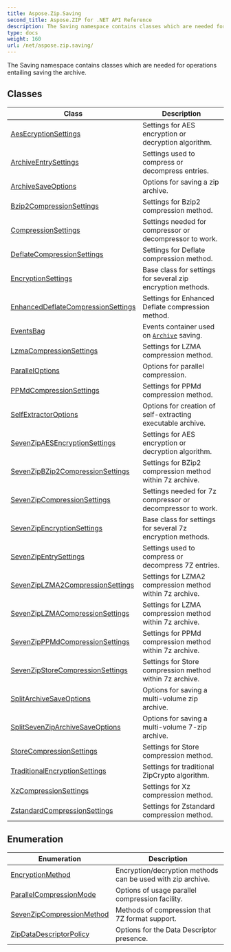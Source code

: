 ```yaml
---
title: Aspose.Zip.Saving
second_title: Aspose.ZIP for .NET API Reference
description: The Saving namespace contains classes which are needed for operations entailing saving the archive
type: docs
weight: 160
url: /net/aspose.zip.saving/
---
```

The Saving namespace contains classes which are needed for operations entailing saving the archive.

## Classes

| Class | Description |
| --- | --- |
| [AesEcryptionSettings](./aesecryptionsettings/) | Settings for AES encryption or decryption algorithm. |
| [ArchiveEntrySettings](./archiveentrysettings/) | Settings used to compress or decompress entries. |
| [ArchiveSaveOptions](./archivesaveoptions/) | Options for saving a zip archive. |
| [Bzip2CompressionSettings](./bzip2compressionsettings/) | Settings for Bzip2 compression method. |
| [CompressionSettings](./compressionsettings/) | Settings needed for compressor or decompressor to work. |
| [DeflateCompressionSettings](./deflatecompressionsettings/) | Settings for Deflate compression method. |
| [EncryptionSettings](./encryptionsettings/) | Base class for settings for several zip encryption methods. |
| [EnhancedDeflateCompressionSettings](./enhanceddeflatecompressionsettings/) | Settings for Enhanced Deflate compression method. |
| [EventsBag](./eventsbag/) | Events container used on [`Archive`](../aspose.zip/archive/) saving. |
| [LzmaCompressionSettings](./lzmacompressionsettings/) | Settings for LZMA compression method. |
| [ParallelOptions](./paralleloptions/) | Options for parallel compression. |
| [PPMdCompressionSettings](./ppmdcompressionsettings/) | Settings for PPMd compression method. |
| [SelfExtractorOptions](./selfextractoroptions/) | Options for creation of self-extracting executable archive. |
| [SevenZipAESEncryptionSettings](./sevenzipaesencryptionsettings/) | Settings for AES encryption or decryption algorithm. |
| [SevenZipBZip2CompressionSettings](./sevenzipbzip2compressionsettings/) | Settings for BZip2 compression method within 7z archive. |
| [SevenZipCompressionSettings](./sevenzipcompressionsettings/) | Settings needed for 7z compressor or decompressor to work. |
| [SevenZipEncryptionSettings](./sevenzipencryptionsettings/) | Base class for settings for several 7z encryption methods. |
| [SevenZipEntrySettings](./sevenzipentrysettings/) | Settings used to compress or decompress 7Z entries. |
| [SevenZipLZMA2CompressionSettings](./sevenziplzma2compressionsettings/) | Settings for LZMA2 compression method within 7z archive. |
| [SevenZipLZMACompressionSettings](./sevenziplzmacompressionsettings/) | Settings for LZMA compression method within 7z archive. |
| [SevenZipPPMdCompressionSettings](./sevenzipppmdcompressionsettings/) | Settings for PPMd compression method within 7z archive. |
| [SevenZipStoreCompressionSettings](./sevenzipstorecompressionsettings/) | Settings for Store compression method within 7z archive. |
| [SplitArchiveSaveOptions](./splitarchivesaveoptions/) | Options for saving a multi-volume zip archive. |
| [SplitSevenZipArchiveSaveOptions](./splitsevenziparchivesaveoptions/) | Options for saving a multi-volume 7-zip archive. |
| [StoreCompressionSettings](./storecompressionsettings/) | Settings for Store compression method. |
| [TraditionalEncryptionSettings](./traditionalencryptionsettings/) | Settings for traditional ZipCrypto algorithm. |
| [XzCompressionSettings](./xzcompressionsettings/) | Settings for Xz compression method. |
| [ZstandardCompressionSettings](./zstandardcompressionsettings/) | Settings for Zstandard compression method. |
## Enumeration

| Enumeration | Description |
| --- | --- |
| [EncryptionMethod](./encryptionmethod/) | Encryption/decryption methods can be used with zip archive. |
| [ParallelCompressionMode](./parallelcompressionmode/) | Options of usage parallel compression facility. |
| [SevenZipCompressionMethod](./sevenzipcompressionmethod/) | Methods of compression that 7Z format support. |
| [ZipDataDescriptorPolicy](./zipdatadescriptorpolicy/) | Options for the Data Descriptor presence. |


